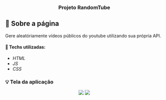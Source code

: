 <h3 align="center">
  Projeto RandomTube
</h3>

## :rocket: Sobre a página

Gere aleatóriamente vídeos públicos do youtube utilizando sua própria API.

#### :wrench: Techs utilizadas:
* _HTML_
* _JS_
* _CSS_

### :bulb: Tela da aplicação

<p align="center">
  <img src="https://github.com/JonanthaW/RandomTube/blob/main/assets/example1.jpg">
  <img src="https://github.com/JonanthaW/RandomTube/blob/main/assets/example2.gif">
</p>
